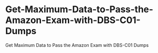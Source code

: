 # Get-Maximum-Data-to-Pass-the-Amazon-Exam-with-DBS-C01-Dumps
Get Maximum Data to Pass the Amazon Exam with DBS-C01 Dumps

